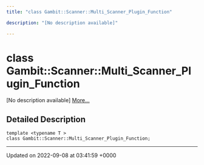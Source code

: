 ```yaml
---
title: "class Gambit::Scanner::Multi_Scanner_Plugin_Function"

description: "[No description available]"

---
```


# class Gambit::Scanner::Multi_Scanner_Plugin_Function



[No description available] [More...](#detailed-description)

## Detailed Description

```
template <typename T >
class Gambit::Scanner::Multi_Scanner_Plugin_Function;
```

-------------------------------

Updated on 2022-09-08 at 03:41:59 +0000